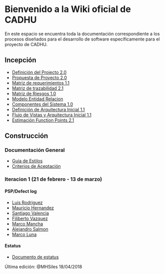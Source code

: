 # Bienvenido a la Wiki oficial de CADHU
En este espacio se encuentra toda la documentación correspondiente a los procesos diseñados para el desarrollo de software específicamente para el proyecto de CADHU.

## Incepción
* [Definición del Projecto 2.0](https://github.com/CaveLabs-1/CADHU-Wiki/blob/master/Documentacion/Definición%20del%20Proyecto%20(Jimmy).pdf)
* [Propuesta de Proyecto 2.0](https://github.com/CaveLabs-1/CADHU-Wiki/blob/master/Documentacion/Propuesta%20de%20Proyecto%20(Timmy).pdf)
* [Matriz de requerimientos 1.1](https://github.com/CaveLabs-1/CADHU-Wiki/blob/master/Documentacion/Matriz%20Requerimientos.pdf)
* [Matriz de trazabilidad 2.1](https://github.com/CaveLabs-1/CADHU-Wiki/blob/master/Documentacion/Matriz%20de%20Trazabilidad2.1.pdf)
* [Matriz de Riesgos 1.0](https://github.com/CaveLabs-1/CADHU-Wiki/blob/master/Documentacion/Matriz%20de%20riesgos.pdf)
* [Modelo Entidad Relacion](https://github.com/CaveLabs-1/CADHU-Wiki/blob/master/Documentacion/Modelos%20Lógicos.pdf)
* [Componentes del Sistema 1.0](https://github.com/CaveLabs-1/CADHU-Wiki/blob/master/Documentacion/Componentes%20del%20sistema.pdf)
* [Definición de Arquitectura Inicial 1.1](https://github.com/CaveLabs-1/CADHU-Wiki/blob/master/Documentacion/Definición%20de%20Arquitectura%20Inicial.pdf)
* [Flujo de Vistas y Arquitectura Inicial 1.1](https://github.com/CaveLabs-1/CADHU-Wiki/blob/master/Documentacion/Flujo%20de%20Vistas%20y%20Arquitectura%20Inicial.pdf)
* [Estimación Function Points 2.1](https://github.com/CaveLabs-1/CADHU-Wiki/blob/master/Documentacion/Function%20Points%20Estimation%20-%20Hoja%201.pdf)

## Construcción
### Documentación General
* [Guia de Estilos](https://github.com/CaveLabs-1/CADHU-Wiki/blob/master/Documentacion/Gui%CC%81a%20de%20Estilo%20y%20Esta%CC%81ndares%20-%20CADHU.pdf)
* [Criterios de Aceptación](https://github.com/CaveLabs-1/CADHU-Wiki/blob/master/Documentacion/Acceptance%20Criteria.pdf)
### Iteracion 1 (21 de febrero - 13 de marzo)
#### PSP/Defect log

* [Luis Rodriguez](https://github.com/CaveLabs-1/CADHU-Wiki/blob/master/Documentacion/PSP/Luis%20Rodriguez%20PSP-Defects.pdf)
* [Mauricio Hernandez](https://github.com/CaveLabs-1/CADHU-Wiki/blob/master/Documentacion/PSP/Mauricio%20Hernández%20PSP-Defects.pdf)
* [Santiago Valencia](https://github.com/CaveLabs-1/CADHU-Wiki/blob/master/Documentacion/PSP/Santiago%20PSP-Defects.pdf)
* [Filiberto Vazquez](https://github.com/CaveLabs-1/CADHU-Wiki/blob/master/Documentacion/PSP/Fily%20PSP-Defects%20template.pdf)
* [Marco Mancha](https://github.com/CaveLabs-1/CADHU-Wiki/blob/master/Documentacion/PSP/Mancha%20PSP-Defects.pdf)
* [Alejandro Salmon](https://github.com/CaveLabs-1/CADHU-Wiki/blob/master/Documentacion/PSP/Salmón%20PSP-Defects%20template.xlsx)
* [Marco Luna]()

#### Estatus
* [Documento de estatus](https://github.com/CaveLabs-1/CADHU-Wiki/blob/master/Documentacion/Estatus%20Proyecto%20CADHU(%20Iteración%201).xlsx)

Última edición: @MHSiles 18/04/2018
